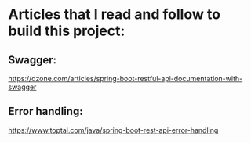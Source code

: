 # Articles that I read and follow to build this project:

## Swagger:
https://dzone.com/articles/spring-boot-restful-api-documentation-with-swagger

## Error handling:
https://www.toptal.com/java/spring-boot-rest-api-error-handling

